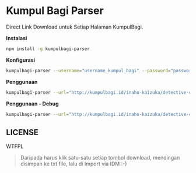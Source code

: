 # Kumpul Bagi Parser
Direct Link Download untuk Setiap Halaman KumpulBagi. 

**Instalasi**
```sh
npm install -g kumpulbagi-parser
```

**Konfigurasi**
```sh
kumpulbagi-parser --username="username_kumpul_bagi" --password="password_kumpul_bagi"
```

**Penggunaan**
```sh
kumpulbagi-parser --url="http://kumpulbagi.id/inaho-kaizuka/detective-conan-1-774-ongoing-49087" --output="./conan"
```

**Penggunaan - Debug**
```sh
kumpulbagi-parser --url="http://kumpulbagi.id/inaho-kaizuka/detective-conan-1-774-ongoing-49087" --output="./conan" --debug=true
```

LICENSE
---
WTFPL

> Daripada harus klik satu-satu setiap tombol download, mendingan disimpan ke txt file, lalu di Import via IDM :-)